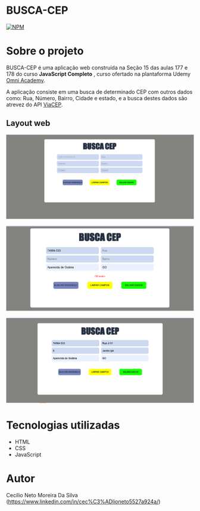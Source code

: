 # BUSCA-CEP
[![NPM](https://img.shields.io/npm/l/react)](https://github.com/Cecilio-Sil/BUSCA-CAEP/blob/main/LICENSE) 

# Sobre o projeto

BUSCA-CEP é uma aplicação web construída na Seção 15 das aulas 177 e 178 do curso **JavaScript Completo** , curso ofertado na plantaforma Udemy [Omni Academy](https://www.udemy.com/course/javascript-completo-html-css-projetos-profissionais/).

A aplicação consiste em uma busca de determinado CEP com outros dados como: Rua, Número, Bairro, Cidade e estado, e a busca destes dados são atrevez do API [ViaCEP](https://viacep.com.br/).

## Layout web
![img 1](https://github.com/Cecilio-Sil/busca_cep/blob/main/imagens/img1.png)

![img 2](https://github.com/Cecilio-Sil/busca_cep/blob/main/imagens/img2.png)

![img 3](https://github.com/Cecilio-Sil/busca_cep/blob/main/imagens/img3.png)

# Tecnologias utilizadas
- HTML
- CSS
- JavaScript

# Autor
Cecílio Neto Moreira Da Silva
(https://www.linkedin.com/in/cec%C3%ADlioneto5527a924a/)
